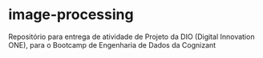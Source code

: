# image-processing
Repositório para entrega de atividade de Projeto da DIO (Digital Innovation ONE), para o Bootcamp de Engenharia de Dados da Cognizant
